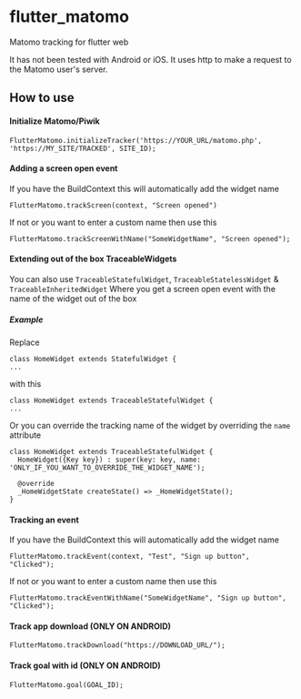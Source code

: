 # flutter_matomo

Matomo tracking for flutter web

It has not been tested with Android or iOS. 
It uses http to make a request to the Matomo user's server.

## How to use 

#### Initialize Matomo/Piwik

```$xslt
FlutterMatomo.initializeTracker('https://YOUR_URL/matomo.php', 'https://MY_SITE/TRACKED', SITE_ID);
```
 
#### Adding a screen open event

If you have the BuildContext this will automatically add the widget name

```$xslt
FlutterMatomo.trackScreen(context, "Screen opened")
``` 

If not or you want to enter a custom name then use this 

```$xslt
FlutterMatomo.trackScreenWithName("SomeWidgetName", "Screen opened");
```

#### Extending out of the box TraceableWidgets

You can also use `TraceableStatefulWidget`, `TraceableStatelessWidget` & `TraceableInheritedWidget` Where you get a screen open event with the name of the widget out of the box

##### Example

Replace 
```$xslt
class HomeWidget extends StatefulWidget {
...
```
with this
```$xslt
class HomeWidget extends TraceableStatefulWidget {
...
```

Or you can override the tracking name of the widget by overriding the `name` attribute
```$xslt
class HomeWidget extends TraceableStatefulWidget {
  HomeWidget({Key key}) : super(key: key, name: 'ONLY_IF_YOU_WANT_TO_OVERRIDE_THE_WIDGET_NAME');

  @override
  _HomeWidgetState createState() => _HomeWidgetState();
}
```


#### Tracking an event

If you have the BuildContext this will automatically add the widget name

```$xslt
FlutterMatomo.trackEvent(context, "Test", "Sign up button", "Clicked");
``` 

If not or you want to enter a custom name then use this 

```$xslt
FlutterMatomo.trackEventWithName("SomeWidgetName", "Sign up button", "Clicked");
```



#### Track app download (ONLY ON ANDROID)

```$xslt
FlutterMatomo.trackDownload("https://DOWNLOAD_URL/");
``` 



#### Track goal with id (ONLY ON ANDROID)

```$xslt
FlutterMatomo.goal(GOAL_ID);
``` 




